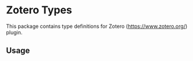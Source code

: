 # Zotero Types

This package contains type definitions for Zotero (https://www.zotero.org/) plugin.

## Usage

